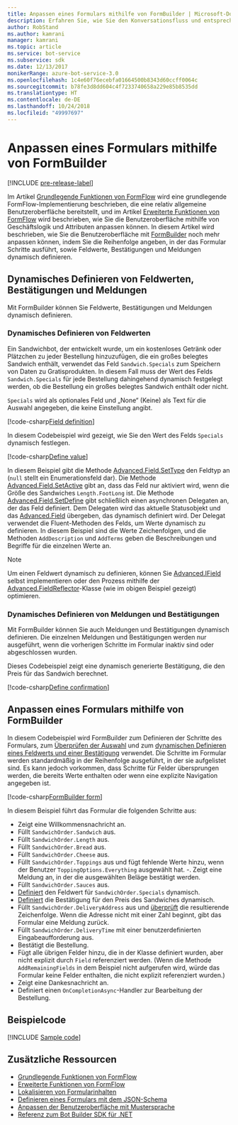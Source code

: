 ```yaml
---
title: Anpassen eines Formulars mithilfe von FormBuilder | Microsoft-Dokumentation
description: Erfahren Sie, wie Sie den Konversationsfluss und entsprechende Inhalte mithilfe von FormBuilder für das Bot Builder SDK für .NET dynamisch ändern und anpassen.
author: RobStand
ms.author: kamrani
manager: kamrani
ms.topic: article
ms.service: bot-service
ms.subservice: sdk
ms.date: 12/13/2017
monikerRange: azure-bot-service-3.0
ms.openlocfilehash: 1c4e60f76ecebfa01664500b8343d60ccff0064c
ms.sourcegitcommit: b78fe3d8dd604c4f7233740658a229e85b8535dd
ms.translationtype: HT
ms.contentlocale: de-DE
ms.lasthandoff: 10/24/2018
ms.locfileid: "49997697"
---
```

# <a name="customize-a-form-using-formbuilder"></a>Anpassen eines Formulars mithilfe von FormBuilder

[!INCLUDE [pre-release-label](../includes/pre-release-label-v3.md)]

Im Artikel [Grundlegende Funktionen von FormFlow](bot-builder-dotnet-formflow.md) wird eine grundlegende FormFlow-Implementierung beschrieben, die eine relativ allgemeine Benutzeroberfläche bereitstellt, und im Artikel [Erweiterte Funktionen von FormFlow](bot-builder-dotnet-formflow-advanced.md) wird beschrieben, wie Sie die Benutzeroberfläche mithilfe von Geschäftslogik und Attributen anpassen können. In diesem Artikel wird beschrieben, wie Sie die Benutzeroberfläche mit [FormBuilder][formBuilder] noch mehr anpassen können, indem Sie die Reihenfolge angeben, in der das Formular Schritte ausführt, sowie Feldwerte, Bestätigungen und Meldungen dynamisch definieren. 

## <a name="dynamically-define-field-values-confirmations-and-messages"></a>Dynamisches Definieren von Feldwerten, Bestätigungen und Meldungen

Mit FormBuilder können Sie Feldwerte, Bestätigungen und Meldungen dynamisch definieren.

### <a name="dynamically-define-field-values"></a>Dynamisches Definieren von Feldwerten 

Ein Sandwichbot, der entwickelt wurde, um ein kostenloses Getränk oder Plätzchen zu jeder Bestellung hinzuzufügen, die ein großes belegtes Sandwich enthält, verwendet das Feld `Sandwich.Specials` zum Speichern von Daten zu Gratisprodukten. In diesem Fall muss der Wert des Felds `Sandwich.Specials` für jede Bestellung dahingehend dynamisch festgelegt werden, ob die Bestellung ein großes belegtes Sandwich enthält oder nicht. 

`Specials` wird als optionales Feld und „None“ (Keine) als Text für die Auswahl angegeben, die keine Einstellung angibt.

[!code-csharp[Field definition](../includes/code/dotnet-formflow-formbuilder.cs#fieldDefinition)]

In diesem Codebeispiel wird gezeigt, wie Sie den Wert des Felds `Specials` dynamisch festlegen. 

[!code-csharp[Define value](../includes/code/dotnet-formflow-formbuilder.cs#defineValue)]

In diesem Beispiel gibt die Methode [Advanced.Field.SetType][setType] den Feldtyp an (`null` stellt ein Enumerationsfeld dar). Die Methode [Advanced.Field.SetActive][setActive] gibt an, dass das Feld nur aktiviert wird, wenn die Größe des Sandwiches `Length.FootLong` ist. Die Methode [Advanced.Field.SetDefine][setDefine] gibt schließlich einen asynchronen Delegaten an, der das Feld definiert. Dem Delegaten wird das aktuelle Statusobjekt und das [Advanced.Field][field] übergeben, das dynamisch definiert wird. Der Delegat verwendet die Fluent-Methoden des Felds, um Werte dynamisch zu definieren. In diesem Beispiel sind die Werte Zeichenfolgen, und die Methoden `AddDescription` und `AddTerms` geben die Beschreibungen und Begriffe für die einzelnen Werte an.

> [!NOTE]
> Um einen Feldwert dynamisch zu definieren, können Sie [Advanced.IField][iField] selbst implementieren oder den Prozess mithilfe der [Advanced.FieldReflector][FieldReflector]-Klasse (wie im obigen Beispiel gezeigt) optimieren. 

### <a name="dynamically-define-messages-and-confirmations"></a>Dynamisches Definieren von Meldungen und Bestätigungen

Mit FormBuilder können Sie auch Meldungen und Bestätigungen dynamisch definieren. Die einzelnen Meldungen und Bestätigungen werden nur ausgeführt, wenn die vorherigen Schritte im Formular inaktiv sind oder abgeschlossen wurden. 

Dieses Codebeispiel zeigt eine dynamisch generierte Bestätigung, die den Preis für das Sandwich berechnet. 

[!code-csharp[Define confirmation](../includes/code/dotnet-formflow-formbuilder.cs#defineConfirmation)]

## <a name="customize-a-form-using-formbuilder"></a>Anpassen eines Formulars mithilfe von FormBuilder

In diesem Codebeispiel wird FormBuilder zum Definieren der Schritte des Formulars, zum [Überprüfen der Auswahl](bot-builder-dotnet-formflow-advanced.md#add-business-logic) und zum [dynamischen Definieren eines Feldwerts und einer Bestätigung](#dynamically-define-field-values-confirmations-and-messages) verwendet. Die Schritte im Formular werden standardmäßig in der Reihenfolge ausgeführt, in der sie aufgelistet sind. Es kann jedoch vorkommen, dass Schritte für Felder übersprungen werden, die bereits Werte enthalten oder wenn eine explizite Navigation angegeben ist. 

[!code-csharp[FormBuilder form](../includes/code/dotnet-formflow-formbuilder.cs#formBuilderForm)]

In diesem Beispiel führt das Formular die folgenden Schritte aus:

- Zeigt eine Willkommensnachricht an. 
- Füllt `SandwichOrder.Sandwich` aus. 
- Füllt `SandwichOrder.Length` aus. 
- Füllt `SandwichOrder.Bread` aus. 
- Füllt `SandwichOrder.Cheese` aus. 
- Füllt `SandwichOrder.Toppings` aus und fügt fehlende Werte hinzu, wenn der Benutzer `ToppingOptions.Everything` ausgewählt hat. -. Zeigt eine Meldung an, in der die ausgewählten Beläge bestätigt werden. 
- Füllt `SandwichOrder.Sauces` aus. 
- [Definiert](#dynamically-define-field-values) den Feldwert für `SandwichOrder.Specials` dynamisch. 
- [Definiert](#dynamically-define-messages-and-confirmations) die Bestätigung für den Preis des Sandwiches dynamisch. 
- Füllt `SandwichOrder.DeliveryAddress` aus und [überprüft](bot-builder-dotnet-formflow-advanced.md#add-business-logic) die resultierende Zeichenfolge. Wenn die Adresse nicht mit einer Zahl beginnt, gibt das Formular eine Meldung zurück. 
- Füllt `SandwichOrder.DeliveryTime` mit einer benutzerdefinierten Eingabeaufforderung aus. 
- Bestätigt die Bestellung. 
- Fügt alle übrigen Felder hinzu, die in der Klasse definiert wurden, aber nicht explizit durch `Field` referenziert werden. (Wenn die Methode `AddRemainingFields` in dem Beispiel nicht aufgerufen wird, würde das Formular keine Felder enthalten, die nicht explizit referenziert wurden.) 
- Zeigt eine Dankesnachricht an. 
- Definiert einen `OnCompletionAsync`-Handler zur Bearbeitung der Bestellung. 

## <a name="sample-code"></a>Beispielcode

[!INCLUDE [Sample code](../includes/snippet-dotnet-formflow-samples.md)]

## <a name="additional-resources"></a>Zusätzliche Ressourcen

- [Grundlegende Funktionen von FormFlow](bot-builder-dotnet-formflow.md)
- [Erweiterte Funktionen von FormFlow](bot-builder-dotnet-formflow-advanced.md)
- [Lokalisieren von Formularinhalten](bot-builder-dotnet-formflow-localize.md)
- [Definieren eines Formulars mit dem JSON-Schema](bot-builder-dotnet-formflow-json-schema.md)
- [Anpassen der Benutzeroberfläche mit Mustersprache](bot-builder-dotnet-formflow-pattern-language.md)
- <a href="/dotnet/api/?view=botbuilder-3.11.0" target="_blank">Referenz zum Bot Builder SDK für .NET</a>

[formBuilder]: /dotnet/api/microsoft.bot.builder.formflow.formbuilder-1

[setType]: /dotnet/api/microsoft.bot.builder.formflow.advanced.field-1.settype

[setActive]: /dotnet/api/microsoft.bot.builder.formflow.advanced.field-1.setactive

[setDefine]: /dotnet/api/microsoft.bot.builder.formflow.advanced.field-1.setdefine

[field]: /dotnet/api/microsoft.bot.builder.formflow.advanced.field-1

[iField]: /dotnet/api/microsoft.bot.builder.formflow.advanced.ifield-1

[FieldReflector]: /dotnet/api/microsoft.bot.builder.formflow.advanced.fieldreflector-1
